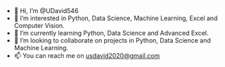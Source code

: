 - 👋 Hi, I’m @UDavid546
- 👀 I’m interested in Python, Data Science, Machine Learning, Excel and Computer Vision.
- 🌱 I’m currently learning Python, Data Science and Advanced Excel.
- 💞️ I’m looking to collaborate on projects in Python, Data Science and Machine Learning.
- 📫 You can reach me on usdavid2020@gmail.com

<!---
UDavid546/UDavid546 is a ✨ special ✨ repository because its `README.md` (this file) appears on your GitHub profile.
You can click the Preview link to take a look at your changes.
--->

